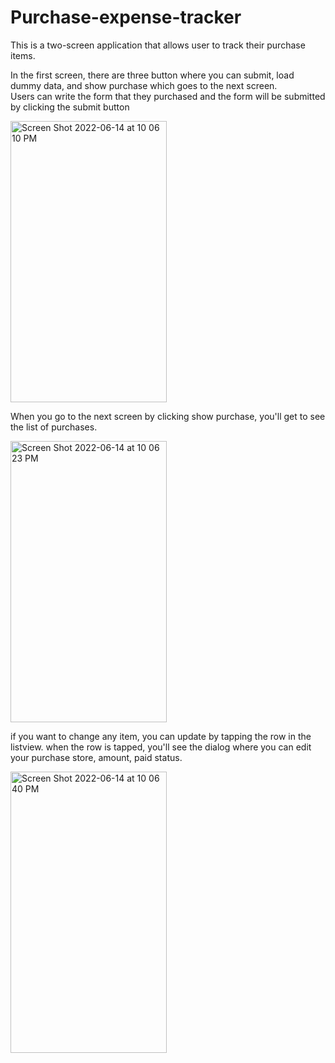 # Purchase-expense-tracker

This is a two-screen application that allows user to track their purchase items.

In the first screen, there are three button where you can submit, load dummy data, and show purchase which goes to the next screen.\
Users can write the form that they purchased and the form will be submitted by clicking the submit button

<img width="250" height="450" alt="Screen Shot 2022-06-14 at 10 06 10 PM" src="https://user-images.githubusercontent.com/43290846/173882990-a9cc7be2-760a-4f46-b455-bc733f0d81c8.png">

When you go to the next screen by clicking show purchase, you'll get to see the list of purchases.

<img width="250" height="450" alt="Screen Shot 2022-06-14 at 10 06 23 PM" src="https://user-images.githubusercontent.com/43290846/173883023-debabfd1-3aef-421f-845a-490e3cab03b4.png">

if you want to change any item, you can update by tapping the row in the listview. when the row is tapped, you'll see the dialog where you can edit your purchase store, amount, paid status.

<img width="250" height="450" alt="Screen Shot 2022-06-14 at 10 06 40 PM" src="https://user-images.githubusercontent.com/43290846/173883034-65f709de-e5be-4d80-862c-cebb20e4a04e.png">
